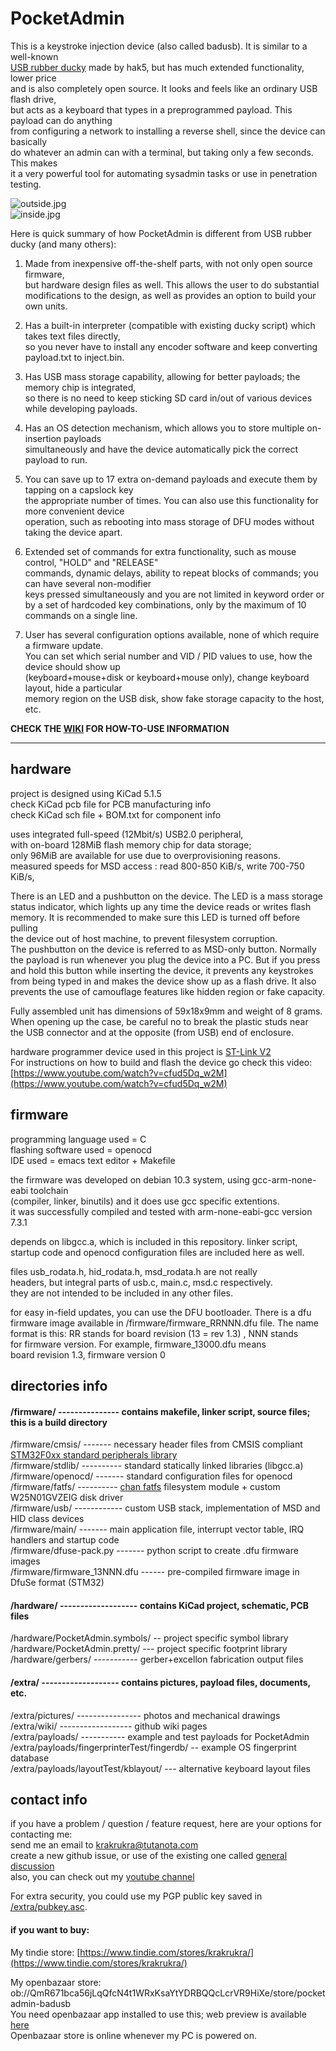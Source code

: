 # PocketAdmin  
  
This is a keystroke injection device (also called badusb). It is similar to a well-known  
[USB rubber ducky](https://shop.hak5.org/products/usb-rubber-ducky-deluxe) made by hak5, but has much extended functionality, lower price  
and is also completely open source. It looks and feels like an ordinary USB flash drive,  
but acts as a keyboard that types in a preprogrammed payload. This payload can do anything  
from configuring a network to installing a reverse shell, since the device can basically  
do whatever an admin can with a terminal, but taking only a few seconds. This makes  
it a very powerful tool for automating sysadmin tasks or use in penetration testing.  
  
![outside.jpg](extra/pictures/photos/outside.jpg)  
![inside.jpg](extra/pictures/photos/inside.jpg)  
  
Here is quick summary of how PocketAdmin is different from USB rubber ducky (and many others):  
  
1. Made from inexpensive off-the-shelf parts, with not only open source firmware,  
but hardware design files as well. This allows the user to do substantial  
modifications to the design, as well as provides an option to build your own units.  
  
2. Has a built-in interpreter (compatible with existing ducky script) which takes text files directly,  
so you never have to install any encoder software and keep converting payload.txt to inject.bin.  
  
3. Has USB mass storage capability, allowing for better payloads; the memory chip is integrated,  
so there is no need to keep sticking SD card in/out of various devices while developing payloads.  
  
4. Has an OS detection mechanism, which allows you to store multiple on-insertion payloads  
simultaneously and have the device automatically pick the correct payload to run.  
  
5. You can save up to 17 extra on-demand payloads and execute them by tapping on a capslock key  
the appropriate number of times. You can also use this functionality for more convenient device  
operation, such as rebooting into mass storage of DFU modes without taking the device apart.  
  
6. Extended set of commands for extra functionality, such as mouse control, "HOLD" and "RELEASE"  
commands, dynamic delays, ability to repeat blocks of commands; you can have several non-modifier  
keys pressed simultaneously and you are not limited in keyword order or by a set of hardcoded key
combinations, only by the maximum of 10 commands on a single line.
  
7. User has several configuration options available, none of which require a firmware update.  
You can set which serial number and VID / PID values to use, how the device should show up  
(keyboard+mouse+disk or keyboard+mouse only), change keyboard layout, hide a particular  
memory region on the USB disk, show fake storage capacity to the host, etc.  

**CHECK THE [WIKI](https://github.com/krakrukra/PocketAdmin/wiki) FOR HOW-TO-USE INFORMATION**  

---

## hardware

project is designed using KiCad 5.1.5  
check KiCad pcb file for PCB manufacturing info  
check KiCad sch file + BOM.txt for component info  
  
uses integrated full-speed (12Mbit/s) USB2.0 peripheral,  
with on-board 128MiB flash memory chip for data storage;  
only 96MiB are available for use due to overprovisioning reasons.  
measured speeds for MSD access : read 800-850 KiB/s, write 700-750 KiB/s,  
  
There is an LED and a pushbutton on the device. The LED is a mass storage  
status indicator, which lights up any time the device reads or writes flash  
memory. It is recommended to make sure this LED is turned off before pulling  
the device out of host machine, to prevent filesystem corruption.  
The pushbutton on the device is referred to as MSD-only button. Normally  
the payload is run whenever you plug the device into a PC. But if you press  
and hold this button while inserting the device, it prevents any keystrokes  
from being typed in and makes the device show up as a flash drive. It also  
prevents the use of camouflage features like hidden region or fake capacity.  
  
Fully assembled unit has dimensions of 59x18x9mm and weight of 8 grams.  
When opening up the case, be careful no to break the plastic studs near  
the USB connector and at the opposite (from USB) end of enclosure.  
  
hardware programmer device used in this project is [ST-Link V2](https://www.aliexpress.com/item/1PCS-ST-LINK-Stlink-ST-Link-V2-Mini-STM8-STM32-Simulator-Download-Programmer-Programming-With-Cover/32792513237.html?ws_ab_test=searchweb0_0,searchweb201602_2_10152_10151_10065_10344_10068_10342_10546_10343_10340_10548_10341_10696_10084_10083_10618_10307_10135_10133_10059_100031_10103_10624_10623_10622_10621_10620,searchweb201603_55,ppcSwitch_3&algo_expid=448b8f37-4a09-4701-bf7f-8b2ce2770a23-0&algo_pvid=448b8f37-4a09-4701-bf7f-8b2ce2770a23&priceBeautifyAB=0)  
For instructions on how to build and flash the device go check this video:  
[https://www.youtube.com/watch?v=cfud5Dq_w2M](https://www.youtube.com/watch?v=cfud5Dq_w2M)  
  
## firmware  
  
programming language used = C  
flashing software used = openocd  
IDE used = emacs text editor + Makefile  
  
the firmware was developed on debian 10.3 system, using gcc-arm-none-eabi toolchain  
(compiler, linker, binutils) and it does use gcc specific extentions.  
it was successfully compiled and tested with arm-none-eabi-gcc version 7.3.1  
  
depends on libgcc.a, which is included in this repository. linker script,  
startup code and openocd configuration files are included here as well.  
  
files usb\_rodata.h, hid\_rodata.h, msd\_rodata.h are not really  
headers, but integral parts of usb.c, main.c, msd.c respectively.  
they are not intended to be included in any other files.  
  
for easy in-field updates, you can use the DFU bootloader. There is a dfu  
firmware image available in /firmware/firmware\_RRNNN.dfu file. The name  
format is this: RR stands for board revision (13 = rev 1.3) , NNN stands  
for firmware version. For example, firmware\_13000.dfu means  
board revision 1.3, firmware version 0  
  
## directories info

#### /firmware/ --------------- contains makefile, linker script, source files; this is a build directory  
  
/firmware/cmsis/ ------- necessary header files from CMSIS compliant [STM32F0xx standard peripherals library](https://www.st.com/content/st_com/en/products/embedded-software/mcus-embedded-software/stm32-embedded-software/stm32-standard-peripheral-libraries/stsw-stm32048.html)  
/firmware/stdlib/ ---------- standard statically linked libraries (libgcc.a)  
/firmware/openocd/ ------- standard configuration files for openocd  
/firmware/fatfs/ ---------- [chan fatfs](http://www.elm-chan.org/fsw/ff/00index_e.html) filesystem module + custom W25N01GVZEIG disk driver  
/firmware/usb/ ------------ custom USB stack, implementation of MSD and HID class devices  
/firmware/main/ ------- main application file, interrupt vector table, IRQ handlers and startup code  
/firmware/dfuse-pack.py ------- python script to create .dfu firmware images  
/firmware/firmware_13NNN.dfu ------ pre-compiled firmware image in DfuSe format (STM32)  
  
#### /hardware/ ------------------- contains KiCad project, schematic, PCB files  
  
/hardware/PocketAdmin.symbols/ -- project specific symbol library  
/hardware/PocketAdmin.pretty/ --- project specific footprint library  
/hardware/gerbers/ ----------- gerber+excellon fabrication output files  
  
#### /extra/ -------------------  contains pictures, payload files, documents, etc.  
  
/extra/pictures/ ---------------- photos and mechanical drawings  
/extra/wiki/ ------------------ github wiki pages  
/extra/payloads/ ----------- example and test payloads for PocketAdmin  
/extra/payloads/fingerprinterTest/fingerdb/ -- example OS fingerprint database  
/extra/payloads/layoutTest/kblayout/ --- alternative keyboard layout files  
  
## contact info  
  
if you have a problem / question / feature request, here are your options for contacting me:  
send me an email to krakrukra@tutanota.com  
create a new github issue, or use of the existing one called [general discussion](https://github.com/krakrukra/PocketAdmin/issues/1)  
also, you can check out my [youtube channel](https://www.youtube.com/channel/UC8HZCV1vNmZvp7ci1vNmj7g)  
  
For extra security, you could use my PGP public key saved in [/extra/pubkey.asc](https://github.com/krakrukra/PocketAdmin/blob/master/extra/pubkey.asc).  
  
#### if you want to buy:  
  
My tindie store: [https://www.tindie.com/stores/krakrukra/](https://www.tindie.com/stores/krakrukra/)  
  
My openbazaar store: ob://QmR671bca56jLqQfcN4t1WRxKsaYtYDRBQQcLcrVR9HiXe/store/pocketadmin-badusb  
You need openbazaar app installed to use this; web preview is available [here](https://openbazaar.com/QmR671bca56jLqQfcN4t1WRxKsaYtYDRBQQcLcrVR9HiXe/store/pocketadmin-badusb)  
Openbazaar store is online whenever my PC is powered on.  
  